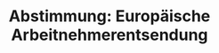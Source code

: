 ---
abstimmung:
  abstimmung: 2
  bundestagssitzung: 166
  datum: 18. Juni 2020
  legislaturperiode: 19
categories:
- Todo
data:
- title: Abstimmungsergebnis 20200618_2-data.pdf
  url: /res/2021-btw/abstimmungsergebnisse/20200618_2-data.pdf
- title: Abstimmungsergebnis 20200618_2_xls-data.xlsx
  url: /res/2021-btw/abstimmungsergebnisse/20200618_2_xls-data.xlsx
- title: Abstimmungsergebnis 20200618_2_xls-data.csv
  url: /res/2021-btw/abstimmungsergebnisse/csv/20200618_2_xls-data.csv
ergebnis:
  AfD:
    enthaltung: 0
    gesamt: 89
    ja: 0
    nein: 84
    nichtabgegeben: 5
    ungueltig: 0
  Bündnis 90/Die Grünen:
    enthaltung: 0
    gesamt: 67
    ja: 60
    nein: 0
    nichtabgegeben: 7
    ungueltig: 0
  Die Linke:
    enthaltung: 58
    gesamt: 69
    ja: 0
    nein: 1
    nichtabgegeben: 10
    ungueltig: 0
  FDP:
    enthaltung: 0
    gesamt: 80
    ja: 0
    nein: 68
    nichtabgegeben: 12
    ungueltig: 0
  cdu/csu:
    enthaltung: 0
    gesamt: 246
    ja: 232
    nein: 0
    nichtabgegeben: 14
    ungueltig: 0
  file: 20200618_2_xls-data.xlsx
  fraktionslos:
    enthaltung: 1
    gesamt: 6
    ja: 0
    nein: 3
    nichtabgegeben: 2
    ungueltig: 0
  spd:
    enthaltung: 0
    gesamt: 152
    ja: 136
    nein: 0
    nichtabgegeben: 16
    ungueltig: 0
layout: abstimmung
links:
- title: Link zu bundestag.de
  url: https://www.bundestag.de/parlament/plenum/abstimmung/abstimmung?id=677
preview: 'Deutscher Bundestag


  166. Sitzung des Deutschen Bundestages

  am Donnerstag, 18. Juni 2020


  Endgültiges Ergebnis der Namentlichen Abstimmung Nr. 2


  Gesetzentwurf der Bundesregierung

  Entwurf eines Gesetzes zur Umsetzung der Richtlinie (EU) 2018/957 des Europäischen

  Parlaments und des Rates vom 28. Juni 2018 zur Änderung der Richtlinie 96/71/EG
  über

  die Entsendung von Arbeitnehmern im Rahmen der Erbringung von Dienstleistungen

  Drs. 19/19371 und 19/20145'
tags:
- Todo
title: 'Abstimmung: Europäische Arbeitnehmerentsendung'
---